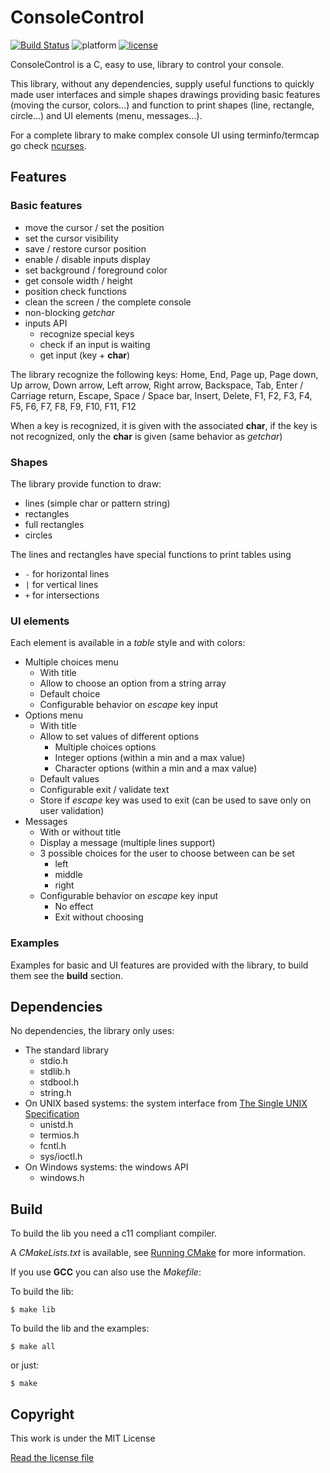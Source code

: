 # ConsoleControl

[![Build Status](https://travis-ci.org/pinam45/ConsoleControl.svg?branch=master)](https://travis-ci.org/pinam45/ConsoleControl)
![platform](https://img.shields.io/badge/platform-UNIX%20%7C%20Windows-lightgrey.svg)
[![license](https://img.shields.io/github/license/mashape/apistatus.svg)](https://opensource.org/licenses/MIT)

ConsoleControl is a C, easy to use, library to control your console. 

This library, without any dependencies, supply useful functions to quickly made user interfaces and simple shapes drawings providing basic features (moving the cursor, colors...) and function to print shapes (line, rectangle, circle...) and UI elements (menu, messages...).

For a complete library to make complex console UI using terminfo/termcap go check [ncurses](http://invisible-island.net/ncurses/ncurses.html).

## Features

### Basic features

- move the cursor / set the position
- set the cursor visibility
- save / restore cursor position
- enable / disable inputs display
- set background / foreground color
- get console width / height
- position check functions
- clean the screen / the complete console
- non-blocking *getchar*
- inputs API
	- recognize special keys
	- check if an input is waiting
	- get input (key + **char**)

The library recognize the following keys:
Home, End, Page up, Page down, Up arrow, Down arrow, Left arrow, Right arrow, Backspace, Tab, Enter / Carriage return, Escape, Space / Space bar, Insert, Delete, F1, F2, F3, F4, F5, F6, F7, F8, F9, F10, F11, F12

When a key is recognized, it is given with the associated **char**, if the key is not recognized, only the **char** is given (same behavior as *getchar*)

### Shapes

The library provide function to draw:
- lines (simple char or pattern string)
- rectangles
- full rectangles
- circles

The lines and rectangles have special functions to print tables using
- ``-`` for horizontal lines
- ``|`` for vertical lines
- ``+`` for intersections

### UI elements

Each element is available in a *table* style and with colors:
- Multiple choices menu
	- With title
	- Allow to choose an option from a string array
	- Default choice
	- Configurable behavior on *escape* key input
- Options menu
	- With title
	- Allow to set values of different options
		- Multiple choices options
		- Integer options (within a min and a max value)
		- Character options (within a min and a max value)
	- Default values
	- Configurable exit / validate text
	- Store if *escape* key was used to exit (can be used to save only on user validation)
- Messages
	- With or without title
	- Display a message (multiple lines support)
	- 3 possible choices for the user to choose between can be set
		- left
		- middle
		- right
	- Configurable behavior on *escape* key input
		- No effect
		- Exit without choosing

### Examples

Examples for basic and UI features are provided with the library, to build them see the **build** section.

## Dependencies

No dependencies, the library only uses:
- The standard library
	- stdio.h
	- stdlib.h
	- stdbool.h
	- string.h
- On UNIX based systems: the system interface from [The Single UNIX Specification](http://www.unix.org/what_is_unix/single_unix_specification.html)
	- unistd.h
	- termios.h
	- fcntl.h
	- sys/ioctl.h
- On Windows systems: the windows API
	- windows.h

## Build

To build the lib you need a c11 compliant compiler.

A *CMakeLists.txt* is available, see [Running CMake](https://cmake.org/runningcmake/) for more information.

If you use **GCC** you can also use the *Makefile*:

To build the lib:

``$ make lib``

To build the lib and the examples:

``$ make all``

or just:

``$ make``

## Copyright

This work is under the MIT License

[Read the license file](LICENSE)
